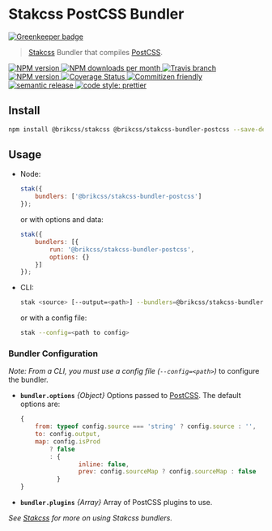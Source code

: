 # Stakcss PostCSS Bundler

[![Greenkeeper badge](https://badges.greenkeeper.io/brikcss/stakcss-bundler-postcss.svg)](https://greenkeeper.io/)

> [Stakcss](https://github.com/brikcss/stakcss) Bundler that compiles [PostCSS](http://postcss.org/).

<!-- Shields. -->
<p>
	<!-- NPM version. -->
	<a href="https://www.npmjs.com/package/@brikcss/stakcss-bundler-postcss">
		<img alt="NPM version" src="https://img.shields.io/npm/v/@brikcss/stakcss-bundler-postcss.svg?style=flat-square">
	</a>
	<!-- NPM downloads/month. -->
	<a href="https://www.npmjs.com/package/@brikcss/stakcss-bundler-postcss">
		<img alt="NPM downloads per month" src="https://img.shields.io/npm/dm/@brikcss/stakcss-bundler-postcss.svg?style=flat-square">
	</a>
	<!-- Travis branch. -->
	<a href="https://github.com/brikcss/stakcss-bundler-postcss/tree/master">
		<img alt="Travis branch" src="https://img.shields.io/travis/rust-lang/rust/master.svg?style=flat-square&label=master">
	</a>
	<!-- Codacy. -->
	<a href="https://www.codacy.com/app/thezimmee/stakcss-bundler-postcss">
		<img alt="NPM version" src="https://img.shields.io/codacy/grade/2460b0c1029140ecb772ee0d41139ff1/master.svg?style=flat-square">
	</a>
	<!-- Coveralls -->
	<a href='https://coveralls.io/github/brikcss/stakcss-bundler-postcss?branch=master'>
		<img src='https://img.shields.io/coveralls/github/brikcss/stakcss-bundler-postcss/master.svg?style=flat-square' alt='Coverage Status' />
	</a>
	<!-- Commitizen friendly. -->
	<a href="http://commitizen.github.io/cz-cli/">
		<img alt="Commitizen friendly" src="https://img.shields.io/badge/commitizen-friendly-brightgreen.svg?style=flat-square">
	</a>
	<!-- Semantic release. -->
	<a href="https://github.com/semantic-release/semantic-release">
		<img alt="semantic release" src="https://img.shields.io/badge/%20%20%F0%9F%93%A6%F0%9F%9A%80-semantic--release-e10079.svg?style=flat-square">
	</a>
	<!-- Prettier code style. -->
	<a href="https://prettier.io/">
		<img alt="code style: prettier" src="https://img.shields.io/badge/code_style-prettier-ff69b4.svg?style=flat-square">
	</a>
	<!-- MIT License. -->
	<!-- <a href="https://choosealicense.com/licenses/mit/">
		<img alt="License" src="https://img.shields.io/npm/l/express.svg?style=flat-square">
	</a> -->
</p>

## Install

```sh
npm install @brikcss/stakcss @brikcss/stakcss-bundler-postcss --save-dev
```

## Usage

- Node:
	```js
	stak({
		bundlers: ['@brikcss/stakcss-bundler-postcss']
	});
	```

	or with options and data:

	```js
	stak({
		bundlers: [{
			run: '@brikcss/stakcss-bundler-postcss',
			options: {}
		}]
	});
	```

- CLI:
	```sh
	stak <source> [--output=<path>] --bundlers=@brikcss/stakcss-bundler-postcss
	```

	or with a config file:

	```sh
	stak --config=<path to config>
	```

### Bundler Configuration

_Note: From a CLI, you must use a config file (`--config=<path>`)_ to configure the bundler.

- **`bundler.options`** _{Object}_ Options passed to [PostCSS](https://github.com/postcss/postcss#options). The default options are:

	```js
	{
		from: typeof config.source === 'string' ? config.source : '',
		to: config.output,
		map: config.isProd
			? false
			: {
					inline: false,
					prev: config.sourceMap ? config.sourceMap : false
			  }
	}
	```

- **`bundler.plugins`** _{Array}_ Array of PostCSS plugins to use.

_See [Stakcss](https://github.com/brikcss/stakcss) for more on using Stakcss bundlers._
